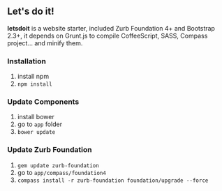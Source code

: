 ## Let's do it!
__letsdoit__ is a website starter, included Zurb Foundation 4+ and Bootstrap 2.3+, it depends on Grunt.js to compile CoffeeScript, SASS, Compass project... and minify them.


### Installation
1. install npm
2. `npm install`

### Update Components
1. install bower 
2. go to `app` folder
3. `bower update`

### Update Zurb Foundation
1. `gem update zurb-foundation`
2. go to `app/compass/foundation4`
3. `compass install -r zurb-foundation foundation/upgrade --force`